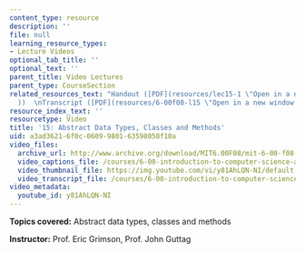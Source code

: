 ```yaml
---
content_type: resource
description: ''
file: null
learning_resource_types:
- Lecture Videos
optional_tab_title: ''
optional_text: ''
parent_title: Video Lectures
parent_type: CourseSection
related_resources_text: "Handout ([PDF](resources/lec15-1 \"Open in a new window.\"\
  ))  \nTranscript ([PDF](resources/6-00f08-l15 \"Open in a new window.\"))"
resource_index_text: ''
resourcetype: Video
title: '15: Abstract Data Types, Classes and Methods'
uid: a3ad3621-6f0c-0609-9801-63598058f10a
video_files:
  archive_url: http://www.archive.org/download/MIT6.00F08/mit-6-00-f08-lec15_300k.mp4
  video_captions_file: /courses/6-00-introduction-to-computer-science-and-programming-fall-2008/39fed2fdaf7258c48b05aaf70d29bbfb_y81AhLQN-NI.vtt
  video_thumbnail_file: https://img.youtube.com/vi/y81AhLQN-NI/default.jpg
  video_transcript_file: /courses/6-00-introduction-to-computer-science-and-programming-fall-2008/28d1d99b2959945e9bf677aa824a33d1_y81AhLQN-NI.pdf
video_metadata:
  youtube_id: y81AhLQN-NI
---
```


**Topics covered:** Abstract data types, classes and methods

**Instructor:** Prof. Eric Grimson, Prof. John Guttag